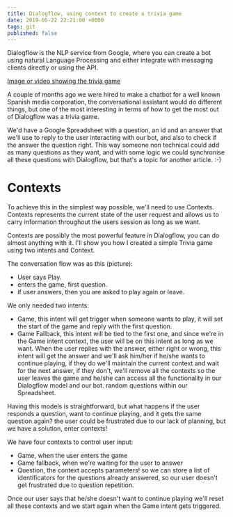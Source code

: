 ```yaml
---
title: Dialogflow, using context to create a trivia game
date: 2019-05-22 22:21:00 +0000
tags: git
published: false
---
```


Dialogflow is the NLP service from Google, where you can create a bot using natural Language Processing and either integrate with messaging clients directly or using the API.

[Image or video showing the trivia game]()

A couple of months ago we were hired to make a chatbot for a well known Spanish media corporation, the conversational assistant would do different things, but one of the most interesting in terms of how to get the most out of Dialogflow was a trivia game.

We'd have a Google Spreadsheet with a question, an id and an answer that we'll use to reply to the user interacting with our bot, and also to check if the answer the question right. This way someone non technical could add as many questions as they want, and with some logic we could synchronise all these questions with Dialogflow, but that's a topic for another article. :-)

# Contexts

To achieve this in the simplest way possible, we'll need to use Contexts. Contexts represents the current state of the user request and allows us to carry information throughout the users session as long as we want.

Contexts are possibly the most powerful feature in Dialogflow, you can do almost anything with it. I'll show you how I created a simple Trivia game using two intents and Context.

The conversation flow was as this (picture):

- User says Play.
- enters the game, first question.
- if user answers, then you are asked to play again or leave.

We only needed two intents:

- Game, this intent will get trigger when someone wants to play, it will set the start of the game and reply with the first question.
- Game Fallback, this intent will be tied to the first one, and since we're in the Game intent context, the user will be on this intent as long as we want. When the user replies with the answer, either right or wrong, this intent will get the answer and we'll ask him/her if he/she wants to continue playing, if they do we'll maintain the current context and wait for the next answer, if they don't, we'll remove all the contexts so the user leaves the game and he/she can access all the functionality in our Dialogflow model and our bot. random questions within our Spreadsheet.

Having this models is straightforward, but what happens if the user responds a question, want to continue playing, and it gets the same question again? the user could be frustrated due to our lack of planning, but we have a solution, enter contexts!

We have four contexts to control user input:

- Game, when the user enters the game
- Game fallback, when we're waiting for the user to answer
- Question, the context accepts parameters! so we can store a list of identificators for the questions already answered, so our user doesn't get frustrated due to question repetition.

Once our user says that he/she doesn't want to continue playing we'll reset all these contexts and we start again when the Game intent gets triggered.